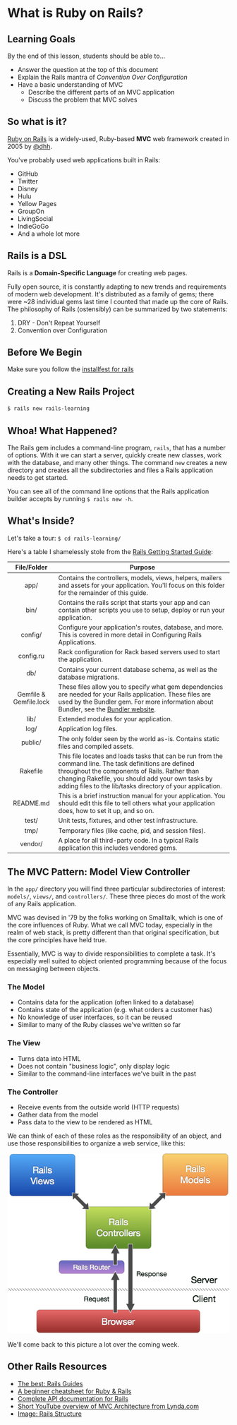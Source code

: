 # What is Ruby on Rails?

## Learning Goals

By the end of this lesson, students should be able to...

- Answer the question at the top of this document
- Explain the Rails mantra of _Convention Over Configuration_
- Have a basic understanding of MVC
  - Describe the different parts of an MVC application
  - Discuss the problem that MVC solves

## So what is it?

[Ruby on Rails](http://rubyonrails.org/) is a widely-used, Ruby-based __MVC__ web framework created in 2005 by [@dhh](https://twitter.com/dhh).

You've probably used web applications built in Rails:

- GitHub
- Twitter
- Disney
- Hulu
- Yellow Pages
- GroupOn
- LivingSocial
- IndieGoGo
- And a whole lot more

## Rails is a DSL

Rails is a __Domain-Specific Language__ for creating web pages.

Fully open source, it is constantly adapting to new trends and requirements of modern web development. It's distributed as a family of gems; there were ~28 individual gems last time I counted that made up the core of Rails. The philosophy of Rails (ostensibly) can be summarized by two statements:

1. DRY - Don't Repeat Yourself
1. Convention over Configuration

## Before We Begin

Make sure you follow the [installfest for rails](installfest-rails.md)

## Creating a New Rails Project

```bash
$ rails new rails-learning
```

## Whoa! What Happened?

The Rails gem includes a command-line program, `rails`, that has a number of options. With it we can start a server, quickly create new classes, work with the database, and many other things. The command `new` creates a new directory and creates all the subdirectories and files a Rails application needs to get started.

You can see all of the command line options that the Rails application builder accepts by running `$ rails new -h`.

## What's Inside?

Let's take a tour: `$ cd rails-learning/`

Here's a table I shamelessly stole from the [Rails Getting Started Guide](http://guides.rubyonrails.org/getting_started.html):

|File/Folder|Purpose|
|:---:|-------------|
| app/        | Contains the controllers, models, views, helpers, mailers and assets for your application. You'll focus on this folder for the remainder of this guide. |
| bin/        | Contains the rails script that starts your app and can contain other scripts you use to setup, deploy or run your application. |
| config/     | Configure your application's routes, database, and more. This is covered in more detail in Configuring Rails Applications. |
| config.ru   | Rack configuration for Rack based servers used to start the application. |
| db/         | Contains your current database schema, as well as the database migrations. |
| Gemfile & Gemfile.lock | These files allow you to specify what gem dependencies are needed for your Rails application. These files are used by the Bundler gem. For more information about Bundler, see the [Bundler website](http://bundler.io/). |
| lib/        | Extended modules for your application. |
| log/        | Application log files. |
| public/     | The only folder seen by the world as-is. Contains static files and compiled assets. |
| Rakefile    | This file locates and loads tasks that can be run from the command line. The task definitions are defined throughout the components of Rails. Rather than changing Rakefile, you should add your own tasks by adding files to the lib/tasks directory of your application. |
| README.md | This is a brief instruction manual for your application. You should edit this file to tell others what your application does, how to set it up, and so on. |
| test/       | Unit tests, fixtures, and other test infrastructure. |
| tmp/        | Temporary files (like cache, pid, and session files). |
| vendor/     | A place for all third-party code. In a typical Rails application this includes vendored gems. |

## The MVC Pattern: Model View Controller

In the `app/` directory you will find three particular subdirectories of interest: `models/`, `views/`, and `controllers/`. These three pieces do most of the work of any Rails application.

MVC was devised in '79 by the folks working on Smalltalk, which is one of the core influences of Ruby. What we call MVC today, especially in the realm of web stack, is pretty different than that original specification, but the core principles have held true.

Essentially, MVC is way to divide responsibilities to complete a task. It's especially well suited to object oriented programming because of the focus on messaging between objects.

### The Model

- Contains data for the application (often linked to a database)
- Contains state of the application (e.g. what orders a customer has)
- No knowledge of user interfaces, so it can be reused
- Similar to many of the Ruby classes we've written so far

### The View

- Turns data into HTML
- Does not contain "business logic", only display logic
- Similar to the command-line interfaces we've built in the past

### The Controller

- Receive events from the outside world (HTTP requests)
- Gather data from the model
- Pass data to the view to be rendered as HTML

We can think of each of these roles as the responsibility of an object, and use those responsibilities to organize a web service, like this:

![MVC in Rails](images/railsmvc.png)

We'll come back to this picture a lot over the coming week.

## Other Rails Resources

- [The best: Rails Guides](http://guides.rubyonrails.org/)
- [A beginner cheatsheet for Ruby & Rails](http://www.pragtob.info/rails-beginner-cheatsheet/)
- [Complete API documentation for Rails](http://apidock.com/rails)
- [Short YouTube overview of MVC Architecture from Lynda.com](https://www.youtube.com/watch?v=3mQjtk2YDkM)
- [Image: Rails Structure](http://docs.railsbridge.org/job-board/img/request-cycle.jpg)